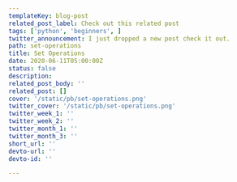 ```yaml
---
templateKey: blog-post
related_post_label: Check out this related post
tags: ['python', 'beginners', ]
twitter_announcement: I just dropped a new post check it out.
path: set-operations
title: Set Operations
date: 2020-06-11T05:00:00Z
status: false
description:
related_post_body: ''
related_post: []
cover: '/static/pb/set-operations.png'
twitter_cover: '/static/pb/set-operations.png'
twitter_week_1: ''
twitter_week_2: ''
twitter_month_1: ''
twitter_month_3: ''
short_url: ''
devto-url: ''
devto-id: ''

---
```


<!--
<p style='text-align: center'>
<a href='https://waylonwalker.com/blog/set-operations'>
  <img
    style='width:500px; max-width:80%; margin: auto;'
    src="https://waylonwalker.com/set-operations.png"
    alt="Read more from the Set Operations article"
  />
  </a>
</p>

-->
